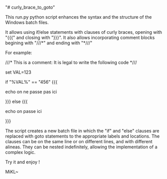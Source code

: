 "# curly_brace_to_goto" 

This run.py python script enhances the syntax and the structure of the Windows batch files.

It allows using if/else statements with clauses of curly braces, opening with "{{{" and closing with "}}}".
It also allows incorporating comment blocks begining with "///\*" and ending with "\*///"

For example:

///* This is a comment: It is legal to write the following code *///

set VAL=123

if "%VAL%" == "456" {{{ 

echo on ne passe pas ici

}}} else {{{

echo on passe ici

}}}


The script creates a new batch file in which the "if" and "else" clauses are replaced with goto statements to the appropriate labels and locations.
The clauses can be on the same line or on different lines, and with different alineas. 
They can be nested indefinitely, allowing the implementation of a complex logic.

Try it and enjoy !

MiKL~



